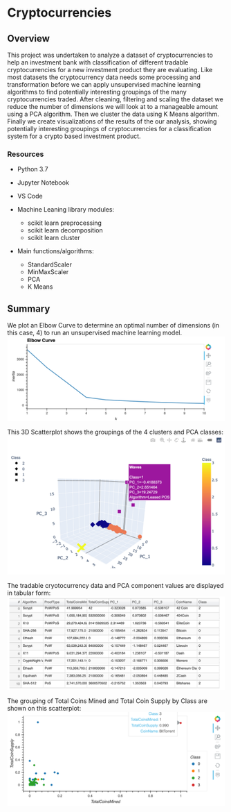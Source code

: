# Cryptocurrencies


## Overview
This project was undertaken to analyze a dataset of cryptocurrencies to help an investment bank with classification of different tradable cryptocurrencies for a new investment product they are evaluating. Like most datasets the cryptocurrency data needs some processing and transformation before we can apply unsupervised machine learning algorithms to find potentially interesting groupings of the many cryptocurrencies traded. After cleaning, filtering and scaling the dataset we reduce the number of dimensions we will look at to a manageable amount using a PCA algorithm. Then we cluster the data using K Means algorithm. Finally we create visualizations of the results of the our analysis, showing potentially interesting groupings of cryptocurrencies for a classification system for a crypto based investment product.

### Resources
* Python 3.7
* Jupyter Notebook
* VS Code 
* Machine Leaning library modules:
    * scikit learn preprocessing
    * scikit learn decomposition 
    * scikit learn cluster 

* Main functions/algorithms:
    * StandardScaler 
    * MinMaxScaler
    * PCA
    * K Means

## Summary

We plot an Elbow Curve to determine an optimal number of dimensions (in this case, 4) to run an unsupervised machine learning model. 
![elbow](./Resources/elbow_curve.png) 

This 3D Scatterplot shows the groupings of the 4 clusters and PCA classes:
![3D_scatterplot](./Resources/3D_scatterplot.png) 

The tradable cryotocurrency data and PCA component values are displayed in tabular form:
![table](./Resources/table.png) 


The grouping of Total Coins Mined and Total Coin Supply by Class are shown on this scatterplot:
![scatterplot](./Resources/scatterplot.png) 

